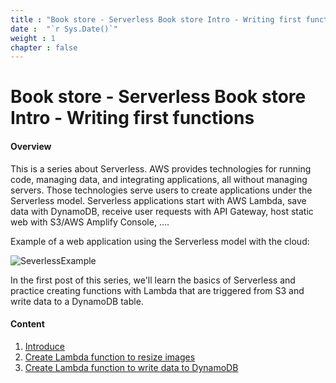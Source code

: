 ```yaml
---
title : "Book store - Serverless Book store Intro - Writing first functions"
date :  "`r Sys.Date()`" 
weight : 1 
chapter : false
---
```

# Book store - Serverless Book store Intro - Writing first functions

#### Overview

This is a series about Serverless. AWS provides technologies for running code, managing data, and integrating applications, all without managing servers. Those technologies serve users to create applications under the Serverless model. Serverless applications start with AWS Lambda, save data with DynamoDB, receive user requests with API Gateway, host static web with S3/AWS Amplify Console, ....

Example of a web application using the Serverless model with the cloud:

![SeverlessExample](/images/Arch-Diagrams_Serverless-Category-Page_WebApp.png?featherlight=false&width=90pc)

In the first post of this series, we'll learn the basics of Serverless and practice creating functions with Lambda that are triggered from S3 and write data to a DynamoDB table.
#### Content

 1. [Introduce](1-introduce/)
 2. [Create Lambda function to resize images](2-resize-image-function/)
 3. [Create Lambda function to write data to DynamoDB](3-write-data-to-dynaomodb/)
